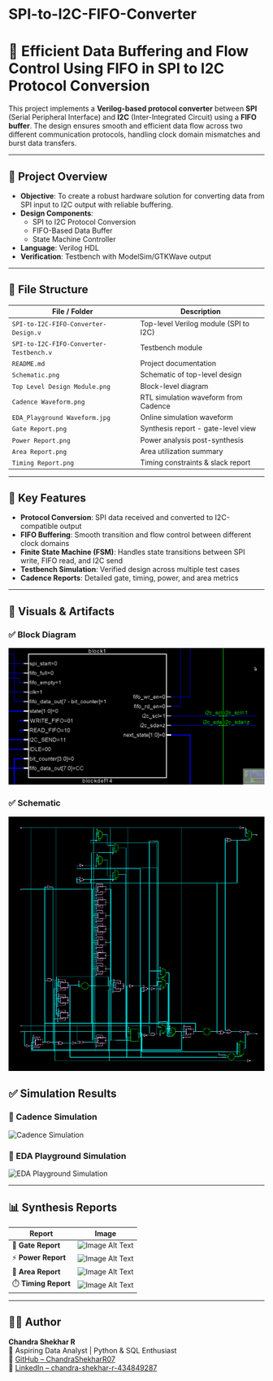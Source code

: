 # SPI-to-I2C-FIFO-Converter
# 🔄 Efficient Data Buffering and Flow Control Using FIFO in SPI to I2C Protocol Conversion

This project implements a **Verilog-based protocol converter** between **SPI** (Serial Peripheral Interface) and **I2C** (Inter-Integrated Circuit) using a **FIFO buffer**. The design ensures smooth and efficient data flow across two different communication protocols, handling clock domain mismatches and burst data transfers.

---

## 🚀 Project Overview

- **Objective**: To create a robust hardware solution for converting data from SPI input to I2C output with reliable buffering.
- **Design Components**:
  - SPI to I2C Protocol Conversion
  - FIFO-Based Data Buffer
  - State Machine Controller
- **Language**: Verilog HDL
- **Verification**: Testbench with ModelSim/GTKWave output

---

## 📁 File Structure

| File / Folder            | Description                                 |
|--------------------------|---------------------------------------------|
| `SPI-to-I2C-FIFO-Converter-Design.v`                 | Top-level Verilog module (SPI to I2C)       |
| `SPI-to-I2C-FIFO-Converter-Testbench.v`            | Testbench module                            |
| `README.md`              | Project documentation                       |
| `Schematic.png`          | Schematic of top-level design               |
| `Top Level Design Module.png` | Block-level diagram                    |
| `Cadence Waveform.png` | RTL simulation waveform from Cadence   |
| `EDA_Playground Waveform.jpg` | Online simulation waveform      |
| `Gate Report.png`        | Synthesis report - gate-level view          |
| `Power Report.png`       | Power analysis post-synthesis               |
| `Area Report.png`        | Area utilization summary                    |
| `Timing Report.png`      | Timing constraints & slack report           |

---

## 🧠 Key Features

- **Protocol Conversion**: SPI data received and converted to I2C-compatible output
- **FIFO Buffering**: Smooth transition and flow control between different clock domains
- **Finite State Machine (FSM)**: Handles state transitions between SPI write, FIFO read, and I2C send
- **Testbench Simulation**: Verified design across multiple test cases
- **Cadence Reports**: Detailed gate, timing, power, and area metrics

---

## 📸 Visuals & Artifacts

### ✅ Block Diagram
![Top Level Module](Top%20Level%20Design%20Module.png)

### ✅ Schematic
![Schematic](Schematic.png)

## ✅ Simulation Results

### 🧪 Cadence Simulation
![Cadence Simulation](https://github.com/ChandraShekharR07/SPI-to-I2C-FIFO-Converter/raw/main/Waveforms/cadence_waveform.png)

### 🧪 EDA Playground Simulation
![EDA Playground Simulation](https://github.com/ChandraShekharR07/SPI-to-I2C-FIFO-Converter/raw/main/Waveforms/eda_waveform.jpg)

---

## 📊 Synthesis Reports

| Report         | Image |
|----------------|-------|
| 🧱 **Gate Report** | ![Image Alt Text](https://github.com/ChandraShekharR07/SPI-to-I2C-FIFO-Converter/raw/main/Reports/Gate%20Report.png) |
| ⚡ **Power Report** | ![Image Alt Text](https://github.com/ChandraShekharR07/SPI-to-I2C-FIFO-Converter/raw/main/Reports/Power%20Report.png) |
| 📐 **Area Report**  | ![Image Alt Text](https://github.com/ChandraShekharR07/SPI-to-I2C-FIFO-Converter/raw/main/Reports/Area%20Report.png) |
| ⏱️ **Timing Report** | ![Image Alt Text](https://github.com/ChandraShekharR07/SPI-to-I2C-FIFO-Converter/raw/main/Reports/Timing%20Report.png) |

---

## 🙋‍♂️ Author

**Chandra Shekhar R**  
📍 Aspiring Data Analyst | Python & SQL Enthusiast  
🔗 [GitHub – ChandraShekharR07](https://github.com/ChandraShekharR07)  
🔗 [LinkedIn – chandra-shekhar-r-434849287](https://www.linkedin.com/in/chandra-shekhar-r-434849287/)

